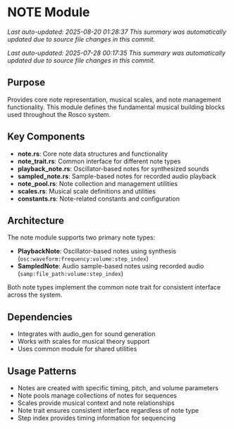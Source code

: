 # NOTE Module
*Last auto-updated: 2025-08-20 01:28:37*
*This summary was automatically updated due to source file changes in this commit.*

*Last auto-updated: 2025-07-28 00:17:35*
*This summary was automatically updated due to source file changes in this commit.*


## Purpose
Provides core note representation, musical scales, and note management functionality. This module defines the fundamental musical building blocks used throughout the Rosco system.

## Key Components
- **note.rs**: Core note data structures and functionality
- **note_trait.rs**: Common interface for different note types
- **playback_note.rs**: Oscillator-based notes for synthesized sounds
- **sampled_note.rs**: Sample-based notes for recorded audio playback
- **note_pool.rs**: Note collection and management utilities
- **scales.rs**: Musical scale definitions and utilities
- **constants.rs**: Note-related constants and configuration

## Architecture
The note module supports two primary note types:
- **PlaybackNote**: Oscillator-based notes using synthesis (`osc:waveform:frequency:volume:step_index`)
- **SampledNote**: Audio sample-based notes using recorded audio (`samp:file_path:volume:step_index`)

Both note types implement the common note trait for consistent interface across the system.

## Dependencies
- Integrates with audio_gen for sound generation
- Works with scales for musical theory support
- Uses common module for shared utilities

## Usage Patterns
- Notes are created with specific timing, pitch, and volume parameters
- Note pools manage collections of notes for sequences
- Scales provide musical context and note relationships
- Note trait ensures consistent interface regardless of note type
- Step index provides timing information for sequencing